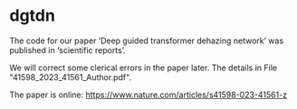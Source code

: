 # dgtdn

The code for our paper ‘Deep guided transformer dehazing network’ was published in ‘scientific reports’.


We will correct some clerical errors in the paper later. The details in File "41598_2023_41561_Author.pdf".


The paper is online: https://www.nature.com/articles/s41598-023-41561-z

